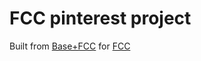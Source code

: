 # FCC pinterest project
Built from [Base+FCC](https://github.com/sw-yx/base-fcc) for [FCC](https://www.freecodecamp.com/challenges/build-a-pinterest-clone)